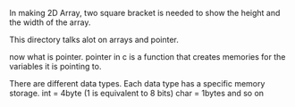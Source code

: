 In making 2D Array, two square bracket is needed to show the height and the width of the array.

This directory talks alot on arrays and pointer.

now what is pointer. pointer in c is a function that creates memories for the variables it is pointing to.

There are different data types. Each data type has a specific memory storage.
int = 4byte (1 is equivalent to 8 bits) 
char = 1bytes and so on
